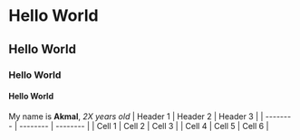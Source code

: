 # Hello World
## Hello World
### Hello World
#### Hello World

My name is **Akmal**, *2X years old*
| Header 1 | Header 2 | Header 3 |
| -------- | -------- | -------- |
| Cell 1   | Cell 2   | Cell 3   |
| Cell 4   | Cell 5   | Cell 6   |
